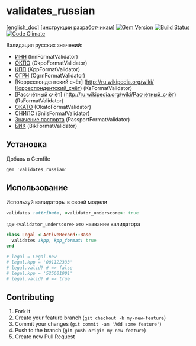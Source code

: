 # validates_russian

[[english_doc](doc/english_readme.md)]
[[инструкции разработчикам](CONTRIBUTING.md)]
[![Gem Version](https://badge.fury.io/rb/validates_russian.png)](http://badge.fury.io/rb/validates_russian)
[![Build Status](https://travis-ci.org/asiniy/validates_russian.png?branch=master)](https://travis-ci.org/asiniy/validates_russian)
[![Code Climate](https://codeclimate.com/github/asiniy/validates_russian.png)](https://codeclimate.com/github/asiniy/validates_russian)

Валидация русских значений:

* [ИНН](http://ru.wikipedia.org/wiki/Идентификационный_номер_налогоплательщика) (InnFormatValidator)
* [ОКПО](http://ru.wikipedia.org/wiki/Общероссийский_классификатор_предприятий_и_организаций) (OkpoFormatValidator)
* [КПП](http://ru.wikipedia.org/wiki/Код_причины_постановки_на_учёт) (KppFormatValidator)
* [ОГРН](http://ru.wikipedia.org/wiki/Основной_государственный_регистрационный_номер) (OgrnFormatValidator)
* [Корреспондентский счёт] (http://ru.wikipedia.org/wiki/Корреспондентский_счёт) (KsFormatValidator)
* [Рассчётный счёт] (http://ru.wikipedia.org/wiki/Расчётный_счёт) (RsFormatValidator)
* [OKATO](http://ru.wikipedia.org/wiki/Общероссийский_классификатор_объектов_административно-территориального_деления) (OkatoFormatValidator)
* [СНИЛС](http://ru.wikipedia.org/wiki/Страховой_номер_индивидуального_лицевого_счёта) (SnilsFormatValidator)
* [Значение паспорта](http://ru.wikipedia.org/wiki/Паспорт_гражданина_Российской_Федерации) (PassportFormatValidator)
* [БИК](http://ru.wikipedia.org/wiki/БИК) (BikFormatValidator)

## Установка

Добавь в Gemfile

    gem 'validates_russian'

## Использование

Используй валидаторы в своей модели

```ruby
validates :attribute, <validator_underscore>: true
```

где `<validator_underscore>` это название валидатора

```ruby
class Legal < ActiveRecord::Base
  validates :kpp, kpp_format: true
end

# legal = Legal.new
# legal.kpp = '001122333'
# legal.valid? # => false
# legal.kpp = '525601001'
# legal.valid? # => true
```

## Contributing

1. Fork it
2. Create your feature branch (`git checkout -b my-new-feature`)
3. Commit your changes (`git commit -am 'Add some feature'`)
4. Push to the branch (`git push origin my-new-feature`)
5. Create new Pull Request
